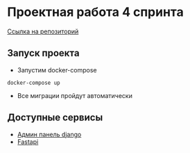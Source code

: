 # Проектная работа 4 спринта

[Ссылка на репозиторий](https://github.com/sevrn73/Async_API_sprint_1)

## Запуск проекта

- Запустим docker-compose

```
docker-compose up
```

- Все миграции пройдут автоматически

## Доступные сервисы

- [Админ панель django](http://localhost/admin/)
- [Fastapi](http://localhost/api/openapi)
